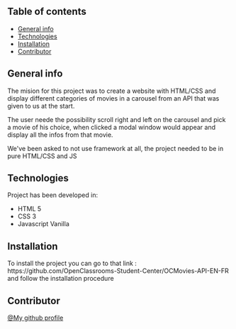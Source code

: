 ## Table of contents
* [General info](#general-info)
* [Technologies](#technologies)
* [Installation](#installation)
* [Contributor](#contributor)


## General info

<p>The mision for this project was to create a website with HTML/CSS and display different categories of movies in a carousel from an API that was given to us at the start.</p>
<p>The user neede the possibility scroll right and left on the carousel and pick a movie of his choice, when clicked a modal window would appear and display all the infos from that movie.</p
<p>We've been asked to not use framework at all, the project needed to be in pure HTML/CSS and JS<p/>

## Technologies

Project has been developed in:
* HTML 5 
* CSS 3
* Javascript Vanilla

## Installation

<p>To install the project you can go to that link : https://github.com/OpenClassrooms-Student-Center/OCMovies-API-EN-FR and follow the installation procedure</p>

## Contributor
[@My github profile](https://github.com/HuguesDelamare)


